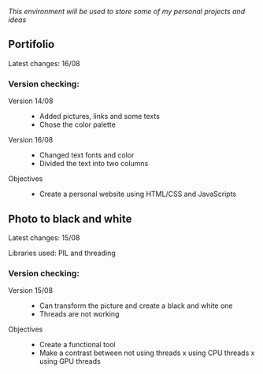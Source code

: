 </body>
  <p><i>This environment will be used to store some of my personal projects and ideas</i></p> 
  <h2>Portifolio</h2>
  <p>Latest changes: 16/08</p>
  <h3>Version checking:</h3>
  <dl>
    <dt>Version 14/08</dt>
      <dd>
        <ul>
          <li>Added pictures, links and some texts</li>
          <li>Chose the color palette</li>
        </ul>
      </dd>
    <dt>Version 16/08</dt>
      <dd>
        <ul>
          <li>Changed text fonts and color</li>
          <li>Divided the text into two columns</li>
        </ul>
      </dd>
  </dl>
  <dl>
    <dt>Objectives</dt>
      <dd>
        <ul>
          <li>Create a personal website using HTML/CSS and JavaScripts</li>
        </ul>
      </dd>
  </dl>

  <h2>Photo to black and white</h2>
  <p>Latest changes: 15/08</p>
  <p>Libraries used: PIL and threading</p>
  <h3>Version checking:</h3>
  <dl>
    <dt>Version 15/08</dt>
      <dd>
        <ul>
          <li>Can transform the picture and create a black and white one</li>
          <li>Threads are not working</li>
        </ul>
      </dd>
  </dl>
  <dl>
    <dt>Objectives</dt>
      <dd>
        <ul>
          <li>Create a functional tool</li>
          <li>Make a contrast between not using threads x using CPU threads x using GPU threads</li>
        </ul>
      </dd>
  </dl>
<body>
